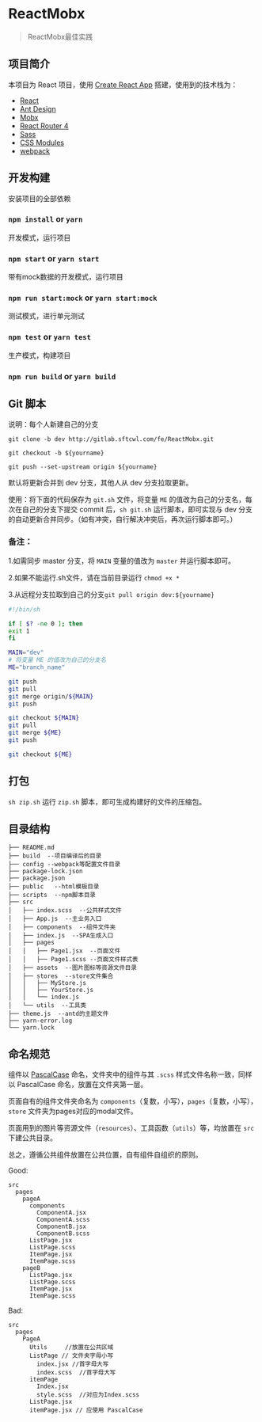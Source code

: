 # ReactMobx

> ReactMobx最佳实践

## 项目简介

本项目为 React 项目，使用 [Create React App](https://github.com/facebook/create-react-app) 搭建，使用到的技术栈为：

* [React](https://reactjs.org/)
* [Ant Design](https://ant.design/docs/react/introduce-cn)
* [Mobx](https://cn.mobx.js.org/)
* [React Router 4](https://github.com/ReactTraining/react-router)
* [Sass](https://github.com/webpack-contrib/sass-loader)
* [CSS Modules](https://github.com/css-modules/css-modules)
* [webpack](https://webpack.docschina.org/concepts/)

## 开发构建

安装项目的全部依赖
### `npm install` or `yarn`

开发模式，运行项目
### `npm start` or `yarn start`

带有mock数据的开发模式，运行项目
### `npm run start:mock` or `yarn start:mock`

测试模式，进行单元测试
### `npm test` or `yarn test`

生产模式，构建项目
### `npm run build` or `yarn build`


## Git 脚本

说明：每个人新建自己的分支

`git clone -b dev http://gitlab.sftcwl.com/fe/ReactMobx.git`

`git checkout -b ${yourname}`

`git push --set-upstream origin ${yourname}`

默认将更新合并到 dev 分支，其他人从 dev 分支拉取更新。

使用：将下面的代码保存为 `git.sh` 文件，将变量 `ME` 的值改为自己的分支名，每次在自己的分支下提交 commit 后，`sh git.sh` 运行脚本，即可实现与 dev 分支的自动更新合并同步。（如有冲突，自行解决冲突后，再次运行脚本即可。）


### 备注：

1.如需同步 master 分支，将 `MAIN` 变量的值改为 `master` 并运行脚本即可。

2.如果不能运行.sh文件，请在当前目录运行 `chmod +x *`

3.从远程分支拉取到自己的分支`git pull origin dev:${yourname}`



```bash
#!/bin/sh

if [ $? -ne 0 ]; then
exit 1
fi

MAIN="dev"
# 将变量 ME 的值改为自己的分支名
ME="branch_name"

git push
git pull
git merge origin/${MAIN}
git push

git checkout ${MAIN}
git pull
git merge ${ME}
git push

git checkout ${ME}
```

## 打包

`sh zip.sh` 运行 `zip.sh` 脚本，即可生成构建好的文件的压缩包。


## 目录结构

```
├── README.md
├── build  --项目编译后的目录
├── config --webpack等配置文件目录
├── package-lock.json
├── package.json
├── public   --html模板目录
├── scripts  --npm脚本目录
├── src
│   ├── index.scss  --公共样式文件
│   ├── App.js  --主业务入口
│   ├── components  --组件文件夹
│   ├── index.js  --SPA生成入口
│   ├── pages
│   │   ├── Page1.jsx  --页面文件
│   │   ├── Page1.scss --页面文件样式表
│   ├── assets  --图片图标等资源文件目录
│   ├── stores  --store文件集合
│   │   ├── MyStore.js
│   │   ├── YourStore.js
│   │   └── index.js
│   └── utils  --工具类
├── theme.js  --antd的主题文件
├── yarn-error.log
└── yarn.lock
```

## 命名规范

组件以 [PascalCase](https://baike.baidu.com/item/PascalCase) 命名，文件夹中的组件与其 `.scss` 样式文件名称一致，同样以 PascalCase 命名，放置在文件夹第一层。

页面自有的组件文件夹命名为 `components`（复数，小写），`pages`（复数，小写），`store` 文件夹为pages对应的modal文件。
 
页面用到的图片等资源文件（`resources`）、工具函数（`utils`）等，均放置在 `src` 下建公共目录。

总之，遵循公共组件放置在公共位置，自有组件自组织的原则。

Good:

```
src
  pages
    pageA
      components
        ComponentA.jsx
        ComponentA.scss
        ComponentB.jsx
        ComponentB.scss
      ListPage.jsx
      ListPage.scss
      ItemPage.jsx
      ItemPage.scss
    pageB
      ListPage.jsx
      ListPage.scss
      ItemPage.jsx
      ItemPage.scss
```

Bad:

```
src
  pages
    PageA
      Utils     //放置在公共区域
      ListPage // 文件夹字母小写
        index.jsx //首字母大写
        index.scss  //首字母大写
      itemPage
        Index.jsx
        style.scss  //对应为Index.scss
      ListPage.jsx
      itemPage.jsx // 应使用 PascalCase
```
